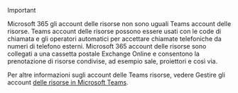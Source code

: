 > [!IMPORTANT]
> Microsoft 365 gli account delle risorse non sono uguali Teams account delle risorse. Teams account delle risorse possono essere usati con le code di chiamata e gli operatori automatici per accettare chiamate telefoniche da numeri di telefono esterni. Microsoft 365 account delle risorse sono collegati a una cassetta postale Exchange Online e consentono la prenotazione di risorse condivise, ad esempio sale, proiettori e così via.
>
> Per altre informazioni sugli account delle Teams risorse, vedere Gestire gli account [delle risorse in Microsoft Teams](../manage-resource-accounts.md).
